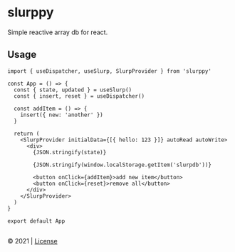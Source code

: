 # slurppy

Simple reactive array db for react.

## Usage

```tsx
import { useDispatcher, useSlurp, SlurpProvider } from 'slurppy'

const App = () => {
  const { state, updated } = useSlurp()
  const { insert, reset } = useDispatcher()

  const addItem = () => {
    insert({ new: 'another' })
  }

  return (
    <SlurpProvider initialData={[{ hello: 123 }]} autoRead autoWrite>
      <div>
        {JSON.stringify(state)}

        {JSON.stringify(window.localStorage.getItem('slurpdb'))}

        <button onClick={addItem}>add new item</button>
        <button onClick={reset}>remove all</button>
      </div>
    </SlurpProvider>
  )
}

export default App
```

##

&copy; 2021 | [License](./LICENSE)
